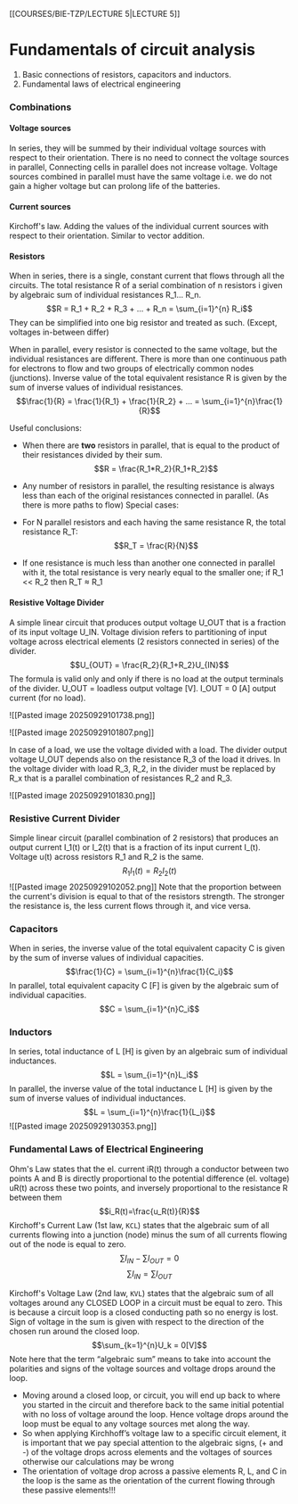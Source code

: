 
[[COURSES/BIE-TZP/LECTURE 5|LECTURE 5]]
# Fundamentals of circuit analysis

1. Basic connections of resistors, capacitors and inductors.
2. Fundamental laws of electrical engineering



### Combinations
#### Voltage sources

In series, they will be summed by their individual voltage sources with respect to their orientation. There is no need to connect the voltage sources in parallel, Connecting cells in parallel does not increase voltage. Voltage sources combined in parallel must have the same voltage i.e. we do not gain a higher voltage but can prolong life of the batteries.

#### Current sources

Kirchoff's law. Adding the values of the individual current sources with respect to their orientation. Similar to vector addition.

#### Resistors

When in series, there is a single, constant current that flows through all the circuits. The total resistance R of a serial combination of n resistors i given by algebraic sum of individual resistances R_1... R_n.
$$R = R_1 + R_2 + R_3 + ... + R_n = \sum_{i=1}^{n} R_i$$
They can be simplified into one big resistor and treated as such. (Except, voltages in-between differ)

When in parallel, every resistor is connected to the same voltage, but the individual resistances are different. There is more than one continuous path for electrons to flow and two groups of electrically common nodes (junctions). Inverse value of the total equivalent resistance R is given by the sum of inverse values of individual resistances.
$$\frac{1}{R} = \frac{1}{R_1} + \frac{1}{R_2} + ... = \sum_{i=1}^{n}\frac{1}{R}$$

Useful conclusions:
- When there are **two** resistors in parallel, that is equal to the product of their resistances divided by their sum.
$$R = \frac{R_1*R_2}{R_1+R_2}$$

- Any number of resistors in parallel, the resulting resistance is always less than each of the original resistances connected in parallel. (As there is more paths to flow)
Special cases:
- For N parallel resistors and each having the same resistance R, the total resistance R_T:
  $$R_T = \frac{R}{N}$$
- If one resistance is much less than another one connected in parallel with it, the total resistance is very nearly equal to the smaller one; if R_1 << R_2 then R_T ≈ R_1

#### Resistive Voltage Divider

A simple linear circuit that produces output voltage U_OUT that is a fraction of its input voltage U_IN. Voltage division refers to partitioning of input voltage across electrical elements (2 resistors connected in series) of the divider.
$$U_{OUT} = \frac{R_2}{R_1+R_2}U_{IN}$$
The formula is valid only and only if there is no load at the output terminals of the divider. U_OUT = loadless output voltage [V]. I_OUT = 0 [A] output current (for no load).

![[Pasted image 20250929101738.png]]

![[Pasted image 20250929101807.png]]

In case of a load, we use the voltage divided with a load. The divider output voltage U_OUT depends also on the resistance R_3 of the load it drives. In the voltage divider with load R_3, R_2, in the divider must be replaced by R_x that is a parallel combination of resistances R_2 and R_3.


![[Pasted image 20250929101830.png]]

### Resistive Current Divider

Simple linear circuit (parallel combination of 2 resistors) that produces an output current I_1(t) or I_2(t) that is a fraction of its input current I_(t). Voltage u(t) across resistors R_1 and R_2 is the same. $$R_1I_1(t) = R_2I_2(t)$$
![[Pasted image 20250929102052.png]]
Note that the proportion between the current's division is equal to that of the resistors strength. The stronger the resistance is, the less current flows through it, and vice versa.

### Capacitors
When in series, the inverse value of the total equivalent capacity C is given by the sum of inverse values of individual capacities. 
$$\frac{1}{C} = \sum_{i=1}^{n}\frac{1}{C_i}$$
In parallel, total equivalent capacity C [F] is given by the algebraic sum of individual capacities.
$$C = \sum_{i=1}^{n}C_i$$
### Inductors
In series, total inductance of L [H] is given by an algebraic sum of individual inductances.
$$L = \sum_{i=1}^{n}L_i$$
In parallel, the inverse value of the total inductance L [H] is given by the sum of inverse values of individual inductances.
$$L = \sum_{i=1}^{n}\frac{1}{L_i}$$
![[Pasted image 20250929130353.png]]


### Fundamental Laws of Electrical Engineering
Ohm's Law states that the el. current iR(t) through a conductor between two points A and B is directly proportional to the potential difference (el. voltage) uR(t) across these two points, and inversely proportional to the resistance R between them
$$i_R(t)=\frac{u_R(t)}{R}$$
Kirchoff's Current Law (1st law, `KCL`) states that the algebraic sum of all currents flowing into a junction (node) minus the sum of all currents flowing out of the node is equal to zero.
$$\sum{I_{IN}} - \sum{I_{OUT}} = 0$$
$$\sum{I_{IN}} = \sum{I_{OUT}}$$

Kirchoff's Voltage Law (2nd law, `KVL`) states that the algebraic sum of all voltages around any CLOSED LOOP in a circuit must be equal to zero. This is because a circuit loop is a closed conducting path so no energy is lost. Sign of voltage in the sum is given with respect to the direction of the chosen run around the closed loop.
$$\sum_{k=1}^{n}U_k = 0[V]$$
Note here that the term “algebraic sum” means to take into account the polarities and signs of the voltage sources and voltage drops around the loop.

- Moving around a closed loop, or circuit, you will end up back to where you started in the circuit and therefore back to the same initial potential with no loss of voltage around the loop. Hence voltage drops around the loop must be equal to any voltage sources met along the way.
- So when applying Kirchhoff’s voltage law to a specific circuit element, it is important that we pay special attention to the algebraic signs, (+ and -) of the voltage drops across elements and the voltages of sources otherwise our calculations may be wrong
- The orientation of voltage drop across a passive elements R, L, and C in the loop is the same as the orientation of the current flowing through these passive elements!!!